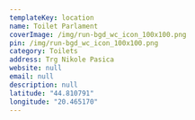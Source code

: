 ```yaml
---
templateKey: location
name: Toilet Parlament
coverImage: /img/run-bgd_wc_icon_100x100.png
pin: /img/run-bgd_wc_icon_100x100.png
category: Toilets
address: Trg Nikole Pasica
website: null
email: null
description: null
latitude: "44.810791"
longitude: "20.465170"
---
```

